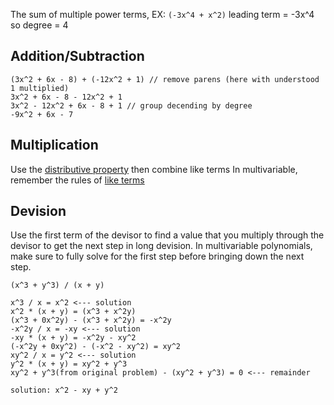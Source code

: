 The sum of multiple power terms, EX: `(-3x^4 + x^2)` leading term = -3x^4 so degree = 4

## Addition/Subtraction

```
(3x^2 + 6x - 8) + (-12x^2 + 1) // remove parens (here with understood 1 multiplied)
3x^2 + 6x - 8 - 12x^2 + 1
3x^2 - 12x^2 + 6x - 8 + 1 // group decending by degree
-9x^2 + 6x - 7
```

## Multiplication

Use the [distributive property](./operations.md) then combine like terms
In multivariable, remember the rules of [like terms](./like-terms.md)

## Devision

Use the first term of the devisor to find a value that you multiply through the devisor to get the next step in long devision.
In multivariable polynomials, make sure to fully solve for the first step before bringing down the next step.

```
(x^3 + y^3) / (x + y)

x^3 / x = x^2 <--- solution
x^2 * (x + y) = (x^3 + x^2y)
(x^3 + 0x^2y) - (x^3 + x^2y) = -x^2y
-x^2y / x = -xy <--- solution
-xy * (x + y) = -x^2y - xy^2
(-x^2y + 0xy^2) - (-x^2 - xy^2) = xy^2
xy^2 / x = y^2 <--- solution
y^2 * (x + y) = xy^2 + y^3
xy^2 + y^3(from original problem) - (xy^2 + y^3) = 0 <--- remainder

solution: x^2 - xy + y^2
```
